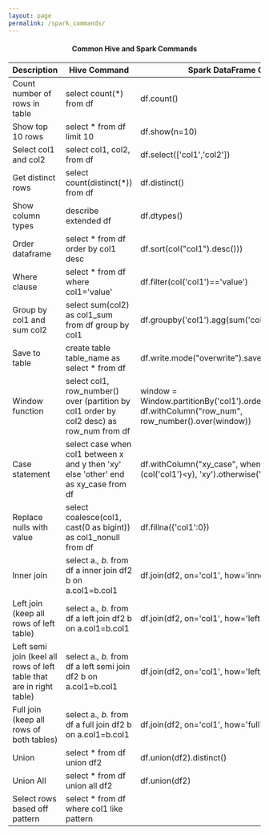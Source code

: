 ```yaml
---
layout: page
permalink: /spark_commands/
---
```


<center> <h4> Common Hive and Spark Commands</h4> </center>


| Description                                                          | Hive Command                                                                             | Spark DataFrame Command                                                                             |
|----------------------------------------------------------------------|------------------------------------------------------------------------------------------|-----------------------------------------------------------------------------------------------------|
| Count number of rows in table                                        | select count(*) from df                                                                  | df.count()                                                                                          |
| Show top 10 rows                                                     | select * from df limit 10                                                                | df.show(n=10)                                                                                       |
| Select col1 and col2                                                 | select col1, col2, from df                                                               | df.select(['col1','col2'])                                                                          |
| Get distinct rows                                                    | select count(distinct(*)) from df                                                        | df.distinct()                                                                                       |
| Show column types                                                    | describe extended df                                                                     | df.dtypes()                                                                                         |
| Order dataframe                                                      | select * from df order by col1 desc                                                      | df.sort(col("col1").desc()))                                                                        |
| Where clause                                                         | select * from df where col1='value'                                                      | df.filter(col('col1')=='value')                                                                     |
| Group by col1 and sum col2                                           | select sum(col2) as col1_sum from df group by col1                                       | df.groupby('col1').agg(sum('col2').alias('col1_sum')                                                |
| Save to table                                                        | create table table_name as select * from df                                              | df.write.mode("overwrite").saveAsTable('table_name')                                                |
| Window function                                                      | select col1, row_number() over (partition by col1 order by col2 desc) as row_num from df | window = Window.partitionBy('col1').orderBy(col('col2').desc()) <br> df.withColumn("row_num", row_number().over(window)) |
| Case statement                                                       | select case when col1 between x and y then 'xy' else 'other' end as xy_case from df      | df.withColumn("xy_case", when((col('col1')>x) & (col('col1')<y), 'xy').otherwise('other')           |
| Replace nulls with value                                             | select coalesce(col1, cast(0 as bigint)) as col1_nonull from df                          | df.fillna({'col1':0})                                                                               |
| Inner join                                                           | select a.*, b.* from df a inner join df2 b on a.col1=b.col1                              | df.join(df2, on='col1', how='inner')                                                                |
| Left join (keep all rows of left table)                              | select a.*, b.* from df a left join df2 b on a.col1=b.col1                               | df.join(df2, on='col1', how='left')                                                                 |
| Left semi join (keel all rows of left table that are in right table) | select a.*, b.* from df a left semi join df2 b on a.col1=b.col1                          | df.join(df2, on='col1', how='left_semi')                                                            |
| Full join (keep all rows of both tables)                             | select a.*, b.* from df a full join df2 b on a.col1=b.col1                               | df.join(df2, on='col1', how='full')                                                                 |
| Union                                                                | select * from df union df2                                                               | df.union(df2).distinct()                                                                            |
| Union All                                                            | select * from df union all df2                                                           | df.union(df2)                                                                                       |
| Select rows based off pattern                                        | select * from df where col1 like pattern                                                 |                                                                                                     |




